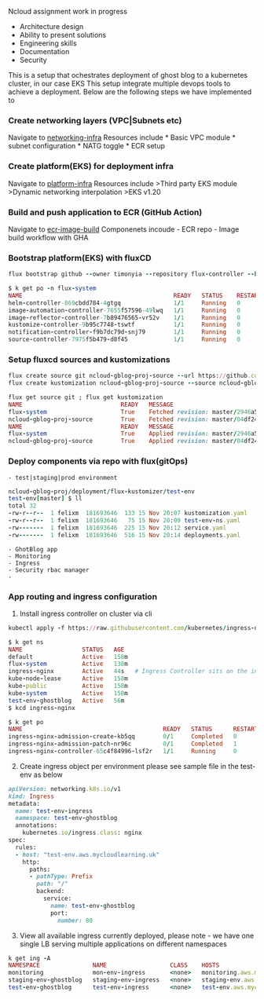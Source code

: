 Ncloud assignment work in progress 

- Architecture design
- Ability to present solutions
- Engineering skills
- Documentation
- Security


This is a setup that ochestrates deployment of ghost blog to a kubernetes cluster, in our case EKS 
This setup integrate multiple devops tools to achieve a deployment. Below are the following steps we have implemented to 

### Create networking layers (VPC|Subnets etc)
Navigate to [networking-infra](https://github.com/timonyia/ncloud-gblog-proj/tree/master/infra/networking)
Resources include 
    * Basic VPC module 
    * subnet configuration 
    * NATG toggle 
    * ECR setup

### Create platform(EKS) for deployment infra 
Navigate to [platform-infra](https://github.com/timonyia/ncloud-gblog-proj/tree/master/infra/platform)
Resources include
    >Third party EKS module
    >Dynamic networking interpolation 
    >EKS v1.20 
### Build and push application to ECR (GitHub Action)
Navigate to [ecr-image-build](https://github.com/timonyia/ncloud-gblog-proj/blob/master/.github/workflows/app-docker-builder.yaml)
Componenets incoude 
    - ECR repo 
    - Image build workflow with GHA

### Bootstrap platform(EKS) with fluxCD
```ruby
flux bootstrap github --owner timonyia --repository flux-controller --branch master --path apps --personal true --components-extra=image-reflector-controller,image-automation-controller --token-auth
```
```ruby
$ k get po -n flux-system 
NAME                                           READY   STATUS    RESTARTS   AGE
helm-controller-869cbdd784-4gtgq               1/1     Running   0          65m
image-automation-controller-7655f57596-49lwq   1/1     Running   0          65m
image-reflector-controller-7b89476565-vr52v    1/1     Running   0          65m
kustomize-controller-9b95c7748-tswtf           1/1     Running   0          65m
notification-controller-f9b7dc79d-snj79        1/1     Running   0          65m
source-controller-7975f5b479-d8f45             1/1     Running   0          65m
```

### Setup fluxcd sources and kustomizations 
```ruby
flux create source git ncloud-gblog-proj-source --url https://github.com/timonyia/ncloud-gblog-proj.git --branch master --interval 30s --export | tee apps/ncloud-gblog-proj-source.yaml
flux create kustomization ncloud-gblog-proj-source --source ncloud-gblog-proj-source --path "./deployment/flux-kustomizer" --prune true --validation client --interval 10m --export | tee -a apps/ncloud-gblog-proj-source.yaml 
```
```ruby
flux get source git ; flux get kustomization 
NAME                            READY   MESSAGE                                                                 REVISION                                        SUSPENDED 
flux-system                     True    Fetched revision: master/2946a5144624abc62d6a286c5babb823666763ba       master/2946a5144624abc62d6a286c5babb823666763ba False    
ncloud-gblog-proj-source        True    Fetched revision: master/04df242257cd11859b1171c35ee9b3fe29dc0663       master/04df242257cd11859b1171c35ee9b3fe29dc0663 False    
NAME                            READY   MESSAGE                                                                 REVISION                                        SUSPENDED 
flux-system                     True    Applied revision: master/2946a5144624abc62d6a286c5babb823666763ba       master/2946a5144624abc62d6a286c5babb823666763ba False    
ncloud-gblog-proj-source        True    Applied revision: master/04df242257cd11859b1171c35ee9b3fe29dc0663       master/04df242257cd11859b1171c35ee9b3fe29dc0663 False 
```

### Deploy components via repo with flux(gitOps)
    - test|staging|prod environment 
```ruby
ncloud-gblog-proj/deployment/flux-kustomizer/test-env
test-env[master] $ ll 
total 32
-rw-r--r--  1 felixm  181693646  133 15 Nov 20:07 kustomization.yaml
-rw-r--r--  1 felixm  181693646   75 15 Nov 20:09 test-env-ns.yaml
-rw-------  1 felixm  181693646  225 15 Nov 20:12 service.yaml
-rw-------  1 felixm  181693646  516 15 Nov 20:14 deployments.yaml
```
    - GhotBlog app 
    - Monitoring
    - Ingress 
    - Security rbac manager 
    - 

### App routing and ingress configuration 
1. Install ingress controller on cluster via cli
```ruby
kubectl apply -f https://raw.githubusercontent.com/kubernetes/ingress-nginx/controller-v1.0.0/deploy/static/provider/cloud/deploy.yaml

$ k get ns 
NAME                 STATUS   AGE
default              Active   158m
flux-system          Active   138m
ingress-nginx        Active   44s   # Ingress Controller sits on the ingress-nginx NS
kube-node-lease      Active   158m
kube-public          Active   158m
kube-system          Active   158m
test-env-ghostblog   Active   56m
$ kcd ingress-nginx

$ k get po 
NAME                                        READY   STATUS      RESTARTS   AGE
ingress-nginx-admission-create-kb5qq        0/1     Completed   0          71s
ingress-nginx-admission-patch-nr96c         0/1     Completed   1          71s
ingress-nginx-controller-65c4f84996-lsf2r   1/1     Running     0          71s
```
2. Create ingress object per environment please see sample file in the test-env as below  

```ruby
apiVersion: networking.k8s.io/v1
kind: Ingress
metadata:
  name: test-env-ingress
  namespace: test-env-ghostblog
  annotations:
    kubernetes.io/ingress.class: nginx
spec:
  rules:
  - host: "test-env.aws.mycloudlearning.uk"
    http:
      paths:
      - pathType: Prefix
        path: "/"
        backend:
          service:
            name: test-env-ghostblog
            port:
              number: 80
```

3. View all available ingress currently deployed, please note - we have one single LB serving multiple applications on different namespaces 
```ruby
k get ing -A 
NAMESPACE               NAME                  CLASS    HOSTS                                ADDRESS                                                                   PORTS   AGE
monitoring              mon-env-ingress       <none>   monitoring.aws.mycloudlearning.uk    aa5c0806e27224c50aeac2e5b02ee1e5-1755909412.eu-west-1.elb.amazonaws.com   80      4m9s
staging-env-ghostblog   staging-env-ingress   <none>   staging-env.aws.mycloudlearning.uk   aa5c0806e27224c50aeac2e5b02ee1e5-1755909412.eu-west-1.elb.amazonaws.com   80      20m
test-env-ghostblog      test-env-ingress      <none>   test-env.aws.mycloudlearning.uk      aa5c0806e27224c50aeac2e5b02ee1e5-1755909412.eu-west-1.elb.amazonaws.com   80      27m
```

